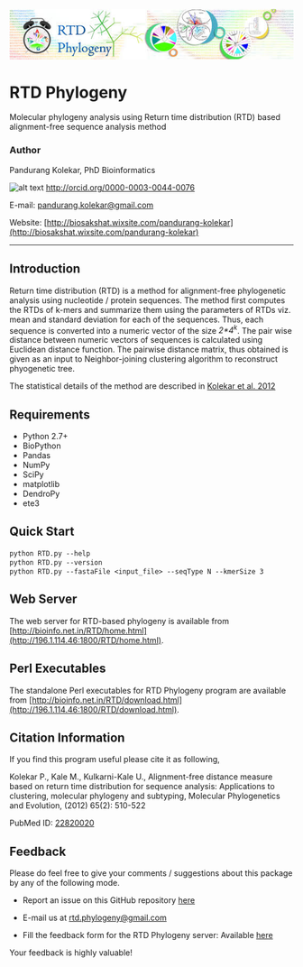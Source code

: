 ![alt text](data/RTD_Phylogeny.jpeg "RTD logo (c) Pandurang Kolekar 2017")

# RTD Phylogeny
Molecular phylogeny analysis using Return time distribution (RTD) based alignment-free sequence analysis method



### Author
Pandurang Kolekar, PhD Bioinformatics

![alt text](https://orcid.org/sites/default/files/images/orcid_16x16(1).gif "Logo ORCID") http://orcid.org/0000-0003-0044-0076

E-mail: pandurang.kolekar@gmail.com

Website: [http://biosakshat.wixsite.com/pandurang-kolekar](http://biosakshat.wixsite.com/pandurang-kolekar)
___

## Introduction

Return time distribution (RTD) is a method for alignment-free phylogenetic analysis using nucleotide / protein sequences. The method first computes the RTDs of k-mers and summarize them using the parameters of RTDs viz. mean and standard deviation for each of the sequences. Thus, each sequence is converted into a numeric vector of the size _2*4<sup>k</sup>_. The pair wise distance between numeric vectors of sequences is calculated using Euclidean distance function. The pairwise distance matrix, thus obtained is given as an input to Neighbor-joining clustering algorithm to reconstruct phyogenetic tree. 

The statistical details of the method are described in [Kolekar et al. 2012](https://www.ncbi.nlm.nih.gov/pubmed/22820020)

## Requirements

* Python 2.7+
* BioPython
* Pandas
* NumPy
* SciPy
* matplotlib
* DendroPy
* ete3

## Quick Start
```shell
python RTD.py --help
python RTD.py --version
python RTD.py --fastaFile <input_file> --seqType N --kmerSize 3
```

## Web Server

The web server for RTD-based phylogeny is available from [http://bioinfo.net.in/RTD/home.html](http://196.1.114.46:1800/RTD/home.html).

## Perl Executables

The standalone Perl executables for RTD Phylogeny program are available from [http://bioinfo.net.in/RTD/download.html](http://196.1.114.46:1800/RTD/download.html).

## Citation Information

If you find this program useful please cite it as following,

Kolekar P., Kale M., Kulkarni-Kale U., Alignment-free distance measure based on return time 
distribution for sequence analysis: Applications to clustering, molecular phylogeny and subtyping, 
Molecular Phylogenetics and Evolution, (2012) 65(2): 510-522

PubMed ID: [22820020](https://www.ncbi.nlm.nih.gov/pubmed/22820020)

## Feedback

Please do feel free to give your comments / suggestions about this package by any of the following mode.

* Report an issue on this GitHub repository [here](https://github.com/pandurang-kolekar/rtd-phylogeny/issues)

* E-mail us at rtd.phylogeny@gmail.com

* Fill the feedback form for the RTD Phylogeny server: Available [here](https://docs.google.com/forms/d/e/1FAIpQLSel8RYKGQ3IIUxwjo0HgrDUyNv0ClNNwQETvguLUA2VYt0Odw/viewform)

Your feedback is highly valuable! 
